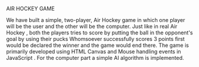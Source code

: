 AIR HOCKEY GAME


We have built a simple, two-player, Air Hockey game in which one player will be the user and the other will be the computer. Just like in real Air Hockey , both the players tries to score by putting the ball in the opponent's goal by using their pucks 
Whomsoever successfully scores 3 points first would be declared the winner and the game would end there.
The game is primarily developed using HTML Canvas and Mouse handling events in JavaScript . For the computer part a simple AI algorithm is implemented.

